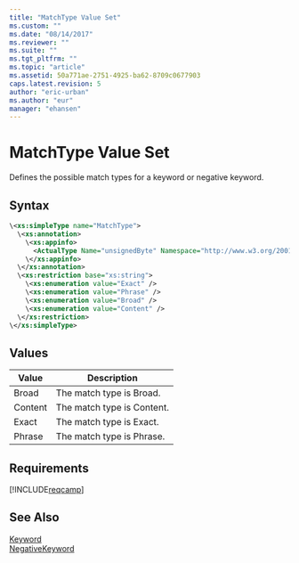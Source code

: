 ```yaml
---
title: "MatchType Value Set"
ms.custom: ""
ms.date: "08/14/2017"
ms.reviewer: ""
ms.suite: ""
ms.tgt_pltfrm: ""
ms.topic: "article"
ms.assetid: 50a771ae-2751-4925-ba62-8709c0677903
caps.latest.revision: 5
author: "eric-urban"
ms.author: "eur"
manager: "ehansen"
---
```

# MatchType Value Set
Defines the possible match types for a keyword or negative keyword.

## Syntax

```xml
\<xs:simpleType name="MatchType">
  \<xs:annotation>
    \<xs:appinfo>
      <ActualType Name="unsignedByte" Namespace="http://www.w3.org/2001/XMLSchema" xmlns="http://schemas.microsoft.com/2003/10/Serialization/" />
    \</xs:appinfo>
  \</xs:annotation>
  \<xs:restriction base="xs:string">
    \<xs:enumeration value="Exact" />
    \<xs:enumeration value="Phrase" />
    \<xs:enumeration value="Broad" />
    \<xs:enumeration value="Content" />
  \</xs:restriction>
\</xs:simpleType>
```

## Values

|Value|Description|
|---------|---------------|
|Broad|The match type is Broad.|
|Content|The match type is Content.|
|Exact|The match type is Exact.|
|Phrase|The match type is Phrase.|

## Requirements
[!INCLUDE[reqcamp](../campaign-api/includes/reqcamp.md)]
## See Also
[Keyword](../campaign-api/keyword-data-object.md)  
[NegativeKeyword](../campaign-api/negativekeyword-data-object.md)  

